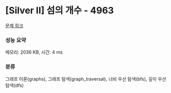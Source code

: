 # [Silver II] 섬의 개수 - 4963 

[문제 링크](https://www.acmicpc.net/problem/4963) 

### 성능 요약

메모리: 2036 KB, 시간: 4 ms

### 분류

그래프 이론(graphs), 그래프 탐색(graph_traversal), 너비 우선 탐색(bfs), 깊이 우선 탐색(dfs)

